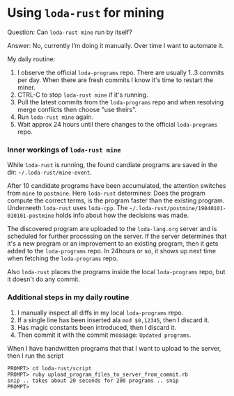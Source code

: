 # Using `loda-rust` for mining

Question: Can `loda-rust mine` run by itself?

Answer: No, currently I’m doing it manually. Over time I want to automate it.

My daily routine:

1. I observe the official `loda-programs` repo. There are usually 1..3 commits per day. When there are fresh commits I know it's time to restart the miner.
2. CTRL-C to stop `loda-rust mine` if it's running.
3. Pull the latest commits from the `loda-programs` repo and when resolving merge conflicts then choose "use theirs".
4. Run `loda-rust mine` again.
5. Wait approx 24 hours until there changes to the official `loda-programs` repo.

### Inner workings of `loda-rust mine`

While `loda-rust` is running, the found candiate programs are saved in the dir: `~/.loda-rust/mine-event`.

After 10 candidate programs have been accumulated, the attention switches from `mine` to `postmine`.
Here `loda-rust` determines: Does the program compute the correct terms, is the program faster than the existing program.
Underneeth `loda-rust` uses `loda-cpp`.
The `~/.loda-rust/postmine/19840101-010101-postmine` holds info about how the decisions was made.

The discovered program are uploaded to the `loda-lang.org` server and is scheduled for further processing on the server.
If the server determines that it's a new program or an improvement to an existing program, then it gets added to the `loda-programs` repo.
In 24hours or so, it shows up next time when fetching the `loda-programs` repo.

Also `loda-rust` places the programs inside the local `loda-programs` repo, but it doesn't do any commit.

### Additional steps in my daily routine

1. I manually inspect all diffs in my local `loda-programs` repo. 
2. If a single line has been inserted ala `mod $0,12345`, then I discard it.
3. Has magic constants been introduced, then I discard it.
4. Then commit it with the commit message: `Updated programs`.

When I have handwritten programs that that I want to upload to the server, then I run the script
```
PROMPT> cd loda-rust/script
PROMPT> ruby upload_program_files_to_server_from_commit.rb
snip .. takes about 20 seconds for 200 programs .. snip
PROMPT>
```
